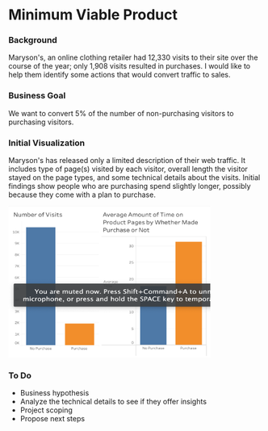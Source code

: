 # Minimum Viable Product 

### Background

Maryson's, an online clothing retailer had 12,330 visits to their site over the course of the year; only 1,908 visits resulted in purchases. I would like to help them identify some actions that would convert traffic to sales. 

### Business Goal

We want to convert 5% of the number of non-purchasing visitors to purchasing visitors.

### Initial Visualization

Maryson's has released only a limited description of their web traffic. It includes type of page(s) visited by each visitor, overall length the visitor stayed on the page types, and some technical details about the visits. Initial findings show people who are purchasing spend slightly longer, possibly because they come with a plan to purchase.

<img src="https://raw.githubusercontent.com/cda913/BFDP_Metis/main/MVP_graph.png" width="400" height="300" />

### To Do

- Business hypothesis
- Analyze the technical details to see if they offer insights
- Project scoping
- Propose next steps
